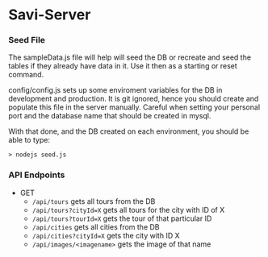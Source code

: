 # Savi-Server

### Seed File

The sampleData.js file will help will seed the DB or recreate and seed the tables if they already have data in it. Use it then as a starting or reset command.

config/config.js sets up some enviroment variables for the DB in development and production. It is git ignored, hence you should create and populate this file in the server manually. Careful when setting your personal port and the database name that should be created in mysql.

With that done, and the DB created on each environment, you should be able to type:

```> nodejs seed.js```


### API Endpoints
- GET
  - `/api/tours` gets all tours from the DB
  - `/api/tours?cityId=X` gets all tours for the city with ID of X
  - `/api/tours?tourId=X` gets the tour of that particular ID
  - `/api/cities` gets all cities from the DB
  - `/api/cities?cityId=X` gets the city with ID X
  - `/api/images/<imagename>` gets the image of that name